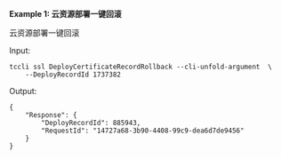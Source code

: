 **Example 1: 云资源部署一键回滚**

云资源部署一键回滚

Input: 

```
tccli ssl DeployCertificateRecordRollback --cli-unfold-argument  \
    --DeployRecordId 1737382
```

Output: 
```
{
    "Response": {
        "DeployRecordId": 885943,
        "RequestId": "14727a68-3b90-4408-99c9-dea6d7de9456"
    }
}
```

